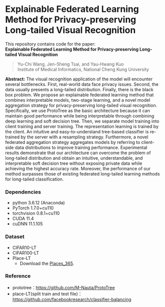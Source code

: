 # **Explainable Federated Learning Method for Privacy-preserving Long-tailed Visual Recognition**

This repository contains code for the paper:  
**Explainable Federated Learning Method for Privacy-preserving Long-tailed Visual Recognition**  
> Yu-Chi Wang, Jen-Sheng Tsai, and Yau-Hwang Kuo  
> Institute of Medical Informatics, National Cheng Kung University  
>


**Abstract:** The visual recognition application of the model will encounter several bottlenecks. First, real-world data face privacy issues. Second, the data usually presents a long-tailed distribution. Finally, there is the black box problem. We propose an explainable federated learning method that combines interpretable models, two-stage learning, and a novel model aggregation strategy for privacy-preserving long-tailed visual recognition. Specifically, we use ProtoTree as the basic architecture because it can maintain good performance while being interpretable through combining deep learning and soft decision tree. Then, we separate model training into client training and server training. The representation learning is trained by the client. An intuitive and easy-to-understand tree-based classifier is re-trained by the server with a resampling strategy. Furthermore, a novel federated aggregation strategy aggregates models by referring to client-side data distributions to improve training performance. Experimental results demonstrate that our architecture can overcome the problem of long-tailed distribution and obtain an intuitive, understandable, and interpretable soft decision tree without exposing private data while achieving the highest accuracy rate. Moreover, the performance of our method surpasses those of existing federated long-tailed learning methods for long-tailed classification.



### Dependencies

- python 3.6.12 (Anaconda)
- PyTorch 1.7.0+cu110
- torchvision 0.8.1+cu110
- CUDA 11.4
- cuDNN 11.1.105



### Dataset

- CIFAR10-LT
- CIFAR100-LT
- Place-LT
    - Download the [Places_365](http://places2.csail.mit.edu/download.html).

### Reference
* prototree：https://github.com/M-Nauta/ProtoTree
* place-LT(split train and test file)：https://github.com/facebookresearch/classifier-balancing

